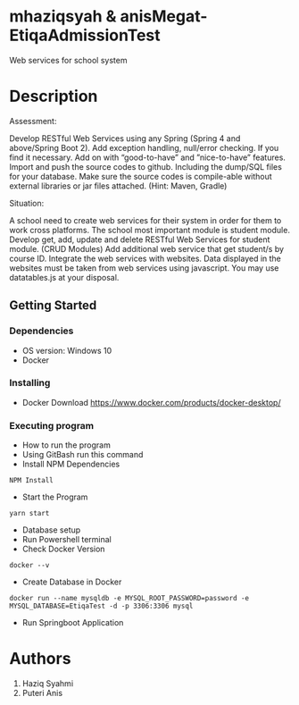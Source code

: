 # mhaziqsyah & anisMegat-EtiqaAdmissionTest
Web services for school system

# Description 
Assessment:

Develop RESTful Web Services using any Spring (Spring 4 and above/Spring Boot 2).
Add exception handling, null/error checking. If you find it necessary.
Add on with “good-to-have” and ”nice-to-have” features.
Import and push the source codes to github. Including the dump/SQL files for your database.
Make sure the source codes is compile-able without external libraries or jar files attached. (Hint: Maven, Gradle)

Situation:

A school need to create web services for their system in order for them to work cross platforms.
The school most important module is student module.
Develop get, add, update and delete RESTful Web Services for student module. (CRUD Modules)
Add additional web service that get student/s by course ID.
Integrate the web services with websites.
Data displayed in the websites must be taken from web services using javascript.
You may use datatables.js at your disposal.

## Getting Started

### Dependencies

* OS version: Windows 10
* Docker

### Installing

* Docker Download
https://www.docker.com/products/docker-desktop/


### Executing program

* How to run the program
* Using GitBash run this command
* Install NPM Dependencies
```
NPM Install
```
* Start the Program
 ```
yarn start
```
* Database setup
* Run Powershell terminal
* Check Docker Version
 ```
docker --v
```
* Create Database in Docker
 ```
docker run --name mysqldb -e MYSQL_ROOT_PASSWORD=password -e MYSQL_DATABASE=EtiqaTest -d -p 3306:3306 mysql
```

* Run Springboot Application

# Authors 

1. Haziq Syahmi
2. Puteri Anis
